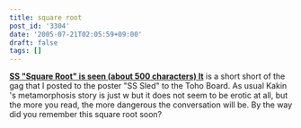 ```yaml
---
title: square root
post_id: '3304'
date: '2005-07-21T02:05:59+09:00'
draft: false
tags: []
---
```


**[SS "Square Root" is seen (about 500 characters) It](/tag/square)** is a short short of the gag that I posted to the poster "SS Sled" to the Toho Board. As usual Kakin 's metamorphosis story is just w but it does not seem to be erotic at all, but the more you read, the more dangerous the conversation will be. By the way did you remember this square root soon?